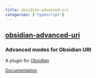 ```yaml
---
title: obsidian-advanced-uri
categories: ['typescript']
---
```

## [obsidian-advanced-uri](https://github.com/Vinzent03/obsidian-advanced-uri)

### Advanced modes for Obsidian URI


A plugin for [Obsidian](https://obsidian.md)

[Documentation](https://vinzent03.github.io/obsidian-advanced-uri)

